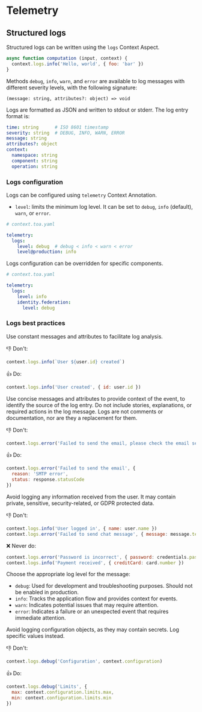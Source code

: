# Telemetry

## Structured logs

Structured logs can be written using the `logs` Context Aspect.

```javascript
async function computation (input, context) {
  context.logs.info('Hello, world', { foo: 'bar' })
}
```

Methods `debug`, `info`, `warn`, and `error` are available to log messages with different severity
levels, with the following signature:

```
(message: string, attributes?: object) => void
```

Logs are formatted as JSON and written to stdout or stderr. The log entry format is:

```yaml
time: string      # ISO 8601 timestamp
severity: string  # DEBUG, INFO, WARN, ERROR
message: string
attributes?: object
context:
  namespace: string
  component: string
  operation: string
```

### Logs configuration

Logs can be configured using `telemetry` Context Annotation.

- `level`: limits the minimum log level.
  It can be set to `debug`, `info` (default), `warn`, or `error`.

```yaml
# context.toa.yaml

telemetry:
  logs:
    level: debug  # debug < info < warn < error
    level@production: info
```

Logs configuration can be overridden for specific components.

```yaml
# context.toa.yaml

telemetry:
  logs:
    level: info
    identity.federation:
      level: debug
```

### Logs best practices

Use constant messages and attributes to facilitate log analysis.

:-1: Don't:

```javascript
context.logs.info(`User ${user.id} created`)
```

:+1: Do:

```javascript
context.logs.info('User created', { id: user.id })
```

Use concise messages and attributes to provide context of the event, to identify the source of the
log entry.
Do not include stories, explanations, or required actions in the log message.
Logs are not comments or documentation, nor are they a replacement for them.

:-1: Don't:

```javascript
context.logs.error('Failed to send the email, please check the email server configuration')
```

:+1: Do:

```javascript
context.logs.error('Failed to send the email', {
  reason: 'SMTP error',
  status: response.statusCode
})
```

Avoid logging any information received from the user.
It may contain private, sensitive, security-related, or GDPR protected data.

:-1: Don't:

```javascript
context.logs.info('User logged in', { name: user.name })
context.logs.error('Failed to send chat message', { message: message.text })
```

:x: Never do:

```javascript
context.logs.error('Password is incorrect', { password: credentials.password })
context.logs.info('Payment received', { creditCard: card.number })
```

Choose the appropriate log level for the message:

- `debug`: Used for development and troubleshooting purposes. Should not be enabled in production.
- `info`: Tracks the application flow and provides context for events.
- `warn`: Indicates potential issues that may require attention.
- `error`: Indicates a failure or an unexpected event that requires immediate attention.

Avoid logging configuration objects, as they may contain secrets. Log specific values instead.

:-1: Don't:

```javascript
context.logs.debug('Configuration', context.configuration)
```

:+1: Do:

```javascript
context.logs.debug('Limits', {
  max: context.configuration.limits.max,
  min: context.configuration.limits.min
})
```
